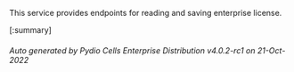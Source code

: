 






This service provides endpoints for reading and saving enterprise license.

[:summary]

###### Auto generated by Pydio Cells Enterprise Distribution v4.0.2-rc1 on 21-Oct-2022
